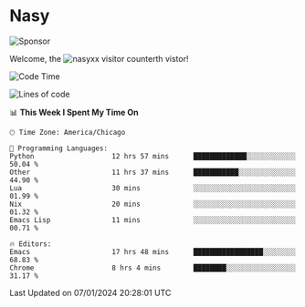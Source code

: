 # Nasy

<!--
<p align="center">
<img height="200" src="https://github-readme-stats.vercel.app/api?username=nasyxx&count_private=true&show_icons=true&theme=dracula&include_all_commits=true"/>
<img height="200" src="https://github-readme-stats.vercel.app/api/top-langs/?username=nasyxx&theme=dracula&hide=html,jupyter+notebook&count_private=true&show_icons=true"/>
</p>

  
----------------
-->

![Sponsor](https://img.shields.io/static/v1.svg?label=Sponsor&message=%E2%9D%A4&logo=GitHub&style=flat&color=pink)
 
Welcome, the ![nasyxx visitor counter](https://count.getloli.com/get/@nasyxx?theme=rule34)th vistor!
 
<!--START_SECTION:waka-->
![Code Time](http://img.shields.io/badge/Code%20Time-4%2C199%20hrs%2053%20mins-blue)

![Lines of code](https://img.shields.io/badge/From%20Hello%20World%20I%27ve%20Written-6.3%20million%20lines%20of%20code-blue)

📊 **This Week I Spent My Time On** 

```text
🕑︎ Time Zone: America/Chicago

💬 Programming Languages: 
Python                   12 hrs 57 mins      █████████████░░░░░░░░░░░░   50.04 % 
Other                    11 hrs 37 mins      ███████████░░░░░░░░░░░░░░   44.90 % 
Lua                      30 mins             ░░░░░░░░░░░░░░░░░░░░░░░░░   01.99 % 
Nix                      20 mins             ░░░░░░░░░░░░░░░░░░░░░░░░░   01.32 % 
Emacs Lisp               11 mins             ░░░░░░░░░░░░░░░░░░░░░░░░░   00.71 % 

🔥 Editors: 
Emacs                    17 hrs 48 mins      █████████████████░░░░░░░░   68.83 % 
Chrome                   8 hrs 4 mins        ████████░░░░░░░░░░░░░░░░░   31.17 % 
```


 Last Updated on 07/01/2024 20:28:01 UTC
<!--END_SECTION:waka-->

<!-- ![visitors](https://visitor-badge.laobi.icu/badge?page_id=nasyxx.nasyxx) -->
